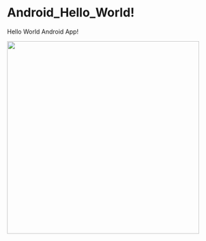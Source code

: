 Android_Hello_World!
===================

Hello World Android App!

<img src="http://i.imgur.com/dio0DXF.png" width="450" />
